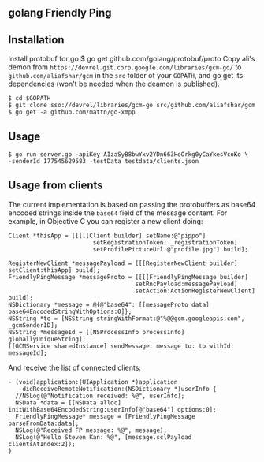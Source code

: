 golang Friendly Ping
--

## Installation
Install protobuf for go
    $ go get github.com/golang/protobuf/proto
Copy ali's demon from `https://devrel.git.corp.google.com/libraries/gcm-go/` to `github.com/aliafshar/gcm` in the `src` folder of your `GOPATH`, and go get its dependencies (won't be needed when the deamon is published).

    $ cd $GOPATH
    $ git clone sso://devrel/libraries/gcm-go src/github.com/aliafshar/gcm
    $ go get -a github.com/mattn/go-xmpp


## Usage

    $ go run server.go -apiKey AIzaSyB8bwYxv2YDn663HoOrkg0yCaYkesVcoKo \
    -senderId 177545629583 -testData testdata/clients.json

## Usage from clients

The current implementation is based on passing the protobuffers as base64 encoded strings inside the `base64` field of the message content.
For example, in Objective C you can register a new client doing:

```
Client *thisApp = [[[[[Client builder] setName:@"pippo"]
                        setRegistrationToken: _registrationToken]
                        setProfilePictureUrl:@"profile.jpg"] build];

RegisterNewClient *messagePayload = [[[RegisterNewClient builder] setClient:thisApp] build];
FriendlyPingMessage *messageProto = [[[[FriendlyPingMessage builder]
                                    setRncPayload:messagePayload]
                                    setAction:ActionRegisterNewClient] build];
NSDictionary *message = @{@"base64": [[messageProto data] base64EncodedStringWithOptions:0]};
NSString *to = [NSString stringWithFormat:@"%@@gcm.googleapis.com", _gcmSenderID];
NSString *messageId = [[NSProcessInfo processInfo] globallyUniqueString];
[[GCMService sharedInstance] sendMessage: message to: to withId: messageId];
```

And receive the list of connected clients:

```
- (void)application:(UIApplication *)application
    didReceiveRemoteNotification:(NSDictionary *)userInfo {
  //NSLog(@"Notification received: %@", userInfo);
  NSData *data = [[NSData alloc] initWithBase64EncodedString:userInfo[@"base64"] options:0];
  FriendlyPingMessage* message = [FriendlyPingMessage parseFromData:data];
  NSLog(@"Received FP message: %@", message);
  NSLog(@"Hello Steven Kan: %@", [message.sclPayload clientsAtIndex:2]);
}
```
